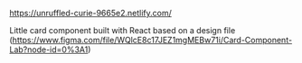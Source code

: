 https://unruffled-curie-9665e2.netlify.com/

Little card component built with React based on a design file (https://www.figma.com/file/WQlcE8c17JEZ1mgMEBw71i/Card-Component-Lab?node-id=0%3A1) 
